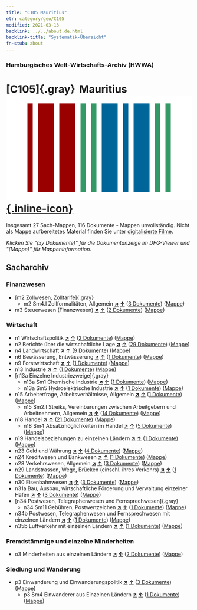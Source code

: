 ```yaml
---
title: "C105 Mauritius"
etr: category/geo/C105
modified: 2021-03-13
backlink: ../../about.de.html
backlink-title: "Systematik-Übersicht"
fn-stub: about
---
```


### Hamburgisches Welt-Wirtschafts-Archiv (HWWA)
# [C105]{.gray}&#8201; Mauritius&#160; [![Wikidata item](/images/Wikidata-logo.svg){.inline-icon}](http://www.wikidata.org/entity/Q1027)




Insgesamt 27 Sach-Mappen, 116 Dokumente - Mappen unvollständig.
Nicht als Mappe aufbereitetes Material finden Sie unter [digitalisierte Filme](/film/h1_sh).

_Klicken Sie "(xy Dokumente)" für die Dokumentanzeige im DFG-Viewer und "(Mappe)" für Mappeninformation._

## Sacharchiv




### Finanzwesen

- [m2 Zollwesen, Zolltarife]{.gray}
  - m2 Sm4.I Zollformalitäten, Allgemein [**&nearr;**](../../../subject/i/144858/about.de.html "Zollformalitäten, Allgemein (in der ganzen Welt)") [**&uarr;**](../../../subject/about.de.html#m2_Sm4.I "Sachsystematik") (<a href="https://pm20.zbw.eu/dfgview/sh/141469,144858" title="über: Mauritius : Zollformalitäten, Allgemein" target="_blank">3 Dokumente</a>) ([Mappe](http://purl.org/pressemappe20/folder/sh/141469,144858))
- m3 Steuerwesen (Finanzwesen) [**&nearr;**](../../../subject/i/144868/about.de.html "Steuerwesen (Finanzwesen) (in der ganzen Welt)") [**&uarr;**](../../../subject/about.de.html#m3 "Sachsystematik") (<a href="https://pm20.zbw.eu/dfgview/sh/141469,144868" title="über: Mauritius : Steuerwesen (Finanzwesen)" target="_blank">2 Dokumente</a>) ([Mappe](http://purl.org/pressemappe20/folder/sh/141469,144868))

### Wirtschaft

- n1 Wirtschaftspolitik [**&nearr;**](../../../subject/i/144931/about.de.html "Wirtschaftspolitik (in der ganzen Welt)") [**&uarr;**](../../../subject/about.de.html#n1 "Sachsystematik") (<a href="https://pm20.zbw.eu/dfgview/sh/141469,144931" title="über: Mauritius : Wirtschaftspolitik" target="_blank">2 Dokumente</a>) ([Mappe](http://purl.org/pressemappe20/folder/sh/141469,144931))
- n2 Berichte über die wirtschaftliche Lage [**&nearr;**](../../../subject/i/144972/about.de.html "Berichte über die wirtschaftliche Lage (in der ganzen Welt)") [**&uarr;**](../../../subject/about.de.html#n2 "Sachsystematik") (<a href="https://pm20.zbw.eu/dfgview/sh/141469,144972" title="über: Mauritius : Berichte über die wirtschaftliche Lage" target="_blank">29 Dokumente</a>) ([Mappe](http://purl.org/pressemappe20/folder/sh/141469,144972))
- n4 Landwirtschaft [**&nearr;**](../../../subject/i/145048/about.de.html "Landwirtschaft (in der ganzen Welt)") [**&uarr;**](../../../subject/about.de.html#n4 "Sachsystematik") (<a href="https://pm20.zbw.eu/dfgview/sh/141469,145048" title="über: Mauritius : Landwirtschaft" target="_blank">9 Dokumente</a>) ([Mappe](http://purl.org/pressemappe20/folder/sh/141469,145048))
- n6 Bewässerung, Entwässerung [**&nearr;**](../../../subject/i/145073/about.de.html "Bewässerung, Entwässerung (in der ganzen Welt)") [**&uarr;**](../../../subject/about.de.html#n6 "Sachsystematik") (<a href="https://pm20.zbw.eu/dfgview/sh/141469,145073" title="über: Mauritius : Bewässerung, Entwässerung" target="_blank">1 Dokumente</a>) ([Mappe](http://purl.org/pressemappe20/folder/sh/141469,145073))
- n9 Forstwirtschaft [**&nearr;**](../../../subject/i/145074/about.de.html "Forstwirtschaft (in der ganzen Welt)") [**&uarr;**](../../../subject/about.de.html#n9 "Sachsystematik") (<a href="https://pm20.zbw.eu/dfgview/sh/141469,145074" title="über: Mauritius : Forstwirtschaft" target="_blank">1 Dokumente</a>) ([Mappe](http://purl.org/pressemappe20/folder/sh/141469,145074))
- n13 Industrie [**&nearr;**](../../../subject/i/145098/about.de.html "Industrie (in der ganzen Welt)") [**&uarr;**](../../../subject/about.de.html#n13 "Sachsystematik") (<a href="https://pm20.zbw.eu/dfgview/sh/141469,145098" title="über: Mauritius : Industrie" target="_blank">1 Dokumente</a>) ([Mappe](http://purl.org/pressemappe20/folder/sh/141469,145098))
- [n13a Einzelne Industriezweige]{.gray}
  - n13a Sm1 Chemische Industrie [**&nearr;**](../../../subject/i/145117/about.de.html "Chemische Industrie (in der ganzen Welt)") [**&uarr;**](../../../subject/about.de.html#n13a_Sm1 "Sachsystematik") (<a href="https://pm20.zbw.eu/dfgview/sh/141469,145117" title="über: Mauritius : Chemische Industrie" target="_blank">1 Dokumente</a>) ([Mappe](http://purl.org/pressemappe20/folder/sh/141469,145117))
  - n13a Sm5 Hydroelektrische Industrie [**&nearr;**](../../../subject/i/145121/about.de.html "Hydroelektrische Industrie (in der ganzen Welt)") [**&uarr;**](../../../subject/about.de.html#n13a_Sm5 "Sachsystematik") (<a href="https://pm20.zbw.eu/dfgview/sh/141469,145121" title="über: Mauritius : Hydroelektrische Industrie" target="_blank">1 Dokumente</a>) ([Mappe](http://purl.org/pressemappe20/folder/sh/141469,145121))
- n15 Arbeiterfrage, Arbeitsverhältnisse, Allgemein [**&nearr;**](../../../subject/i/145155/about.de.html "Arbeiterfrage, Arbeitsverhältnisse, Allgemein (in der ganzen Welt)") [**&uarr;**](../../../subject/about.de.html#n15 "Sachsystematik") (<a href="https://pm20.zbw.eu/dfgview/sh/141469,145155" title="über: Mauritius : Arbeiterfrage, Arbeitsverhältnisse, Allgemein" target="_blank">1 Dokumente</a>) ([Mappe](http://purl.org/pressemappe20/folder/sh/141469,145155))
  - n15 Sm2.I Streiks, Vereinbarungen zwischen Arbeitgebern und Arbeitnehmern, Allgemein [**&nearr;**](../../../subject/i/145159/about.de.html "Streiks, Vereinbarungen zwischen Arbeitgebern und Arbeitnehmern, Allgemein (in der ganzen Welt)") [**&uarr;**](../../../subject/about.de.html#n15_Sm2.I "Sachsystematik") (<a href="https://pm20.zbw.eu/dfgview/sh/141469,145159" title="über: Mauritius : Streiks, Vereinbarungen zwischen Arbeitgebern und Arbeitnehmern, Allgemein" target="_blank">14 Dokumente</a>) ([Mappe](http://purl.org/pressemappe20/folder/sh/141469,145159))
- n18 Handel [**&nearr;**](../../../subject/i/145262/about.de.html "Handel (in der ganzen Welt)") [**&uarr;**](../../../subject/about.de.html#n18 "Sachsystematik") (<a href="https://pm20.zbw.eu/dfgview/sh/141469,145262" title="über: Mauritius : Handel" target="_blank">21 Dokumente</a>) ([Mappe](http://purl.org/pressemappe20/folder/sh/141469,145262))
  - n18 Sm4 Absatzmöglichkeiten im Handel [**&nearr;**](../../../subject/i/145266/about.de.html "Absatzmöglichkeiten im Handel (in der ganzen Welt)") [**&uarr;**](../../../subject/about.de.html#n18_Sm4 "Sachsystematik") (<a href="https://pm20.zbw.eu/dfgview/sh/141469,145266" title="über: Mauritius : Absatzmöglichkeiten im Handel" target="_blank">5 Dokumente</a>) ([Mappe](http://purl.org/pressemappe20/folder/sh/141469,145266))
- n19 Handelsbeziehungen zu einzelnen Ländern [**&nearr;**](../../../subject/i/145289/about.de.html "Handelsbeziehungen zu einzelnen Ländern (in der ganzen Welt)") [**&uarr;**](../../../subject/about.de.html#n19 "Sachsystematik") (<a href="https://pm20.zbw.eu/dfgview/sh/141469,145289" title="über: Mauritius : Handelsbeziehungen zu einzelnen Ländern" target="_blank">1 Dokumente</a>) ([Mappe](http://purl.org/pressemappe20/folder/sh/141469,145289))
- n23 Geld und Währung [**&nearr;**](../../../subject/i/145305/about.de.html "Geld und Währung (in der ganzen Welt)") [**&uarr;**](../../../subject/about.de.html#n23 "Sachsystematik") (<a href="https://pm20.zbw.eu/dfgview/sh/141469,145305" title="über: Mauritius : Geld und Währung" target="_blank">4 Dokumente</a>) ([Mappe](http://purl.org/pressemappe20/folder/sh/141469,145305))
- n24 Kreditwesen und Bankwesen [**&nearr;**](../../../subject/i/145339/about.de.html "Kreditwesen und Bankwesen (in der ganzen Welt)") [**&uarr;**](../../../subject/about.de.html#n24 "Sachsystematik") (<a href="https://pm20.zbw.eu/dfgview/sh/141469,145339" title="über: Mauritius : Kreditwesen und Bankwesen" target="_blank">1 Dokumente</a>) ([Mappe](http://purl.org/pressemappe20/folder/sh/141469,145339))
- n28 Verkehrswesen, Allgemein [**&nearr;**](../../../subject/i/145509/about.de.html "Verkehrswesen, Allgemein (in der ganzen Welt)") [**&uarr;**](../../../subject/about.de.html#n28 "Sachsystematik") (<a href="https://pm20.zbw.eu/dfgview/sh/141469,145509" title="über: Mauritius : Verkehrswesen, Allgemein" target="_blank">3 Dokumente</a>) ([Mappe](http://purl.org/pressemappe20/folder/sh/141469,145509))
- n29 Landstrassen, Wege, Brücken (einschl. ihres Verkehrs) [**&nearr;**](../../../subject/i/145524/about.de.html "Landstrassen, Wege, Brücken (einschl. ihres Verkehrs) (in der ganzen Welt)") [**&uarr;**](../../../subject/about.de.html#n29 "Sachsystematik") (<a href="https://pm20.zbw.eu/dfgview/sh/141469,145524" title="über: Mauritius : Landstrassen, Wege, Brücken (einschl. ihres Verkehrs)" target="_blank">1 Dokumente</a>) ([Mappe](http://purl.org/pressemappe20/folder/sh/141469,145524))
- n30 Eisenbahnwesen [**&nearr;**](../../../subject/i/145531/about.de.html "Eisenbahnwesen (in der ganzen Welt)") [**&uarr;**](../../../subject/about.de.html#n30 "Sachsystematik") (<a href="https://pm20.zbw.eu/dfgview/sh/141469,145531" title="über: Mauritius : Eisenbahnwesen" target="_blank">3 Dokumente</a>) ([Mappe](http://purl.org/pressemappe20/folder/sh/141469,145531))
- n31a Bau, Ausbau, wirtschaftliche Förderung und Verwaltung einzelner Häfen [**&nearr;**](../../../subject/i/145565/about.de.html "Bau, Ausbau, wirtschaftliche Förderung und Verwaltung einzelner Häfen (in der ganzen Welt)") [**&uarr;**](../../../subject/about.de.html#n31a "Sachsystematik") (<a href="https://pm20.zbw.eu/dfgview/sh/141469,145565" title="über: Mauritius : Bau, Ausbau, wirtschaftliche Förderung und Verwaltung einzelner Häfen" target="_blank">3 Dokumente</a>) ([Mappe](http://purl.org/pressemappe20/folder/sh/141469,145565))
- [n34 Postwesen, Telegraphenwesen und Fernsprechwesen]{.gray}
  - n34 Sm11 Gebühren, Postwertzeichen [**&nearr;**](../../../subject/i/145674/about.de.html "Gebühren, Postwertzeichen (in der ganzen Welt)") [**&uarr;**](../../../subject/about.de.html#n34_Sm11 "Sachsystematik") (<a href="https://pm20.zbw.eu/dfgview/sh/141469,145674" title="über: Mauritius : Gebühren, Postwertzeichen" target="_blank">1 Dokumente</a>) ([Mappe](http://purl.org/pressemappe20/folder/sh/141469,145674))
- n34b Postwesen, Telegraphenwesen und Fernsprechwesen mit einzelnen Ländern [**&nearr;**](../../../subject/i/145680/about.de.html "Postwesen, Telegraphenwesen und Fernsprechwesen mit einzelnen Ländern (in der ganzen Welt)") [**&uarr;**](../../../subject/about.de.html#n34b "Sachsystematik") (<a href="https://pm20.zbw.eu/dfgview/sh/141469,145680" title="über: Mauritius : Postwesen, Telegraphenwesen und Fernsprechwesen mit einzelnen Ländern" target="_blank">1 Dokumente</a>) ([Mappe](http://purl.org/pressemappe20/folder/sh/141469,145680))
- n35b Luftverkehr mit einzelnen Ländern [**&nearr;**](../../../subject/i/145706/about.de.html "Luftverkehr mit einzelnen Ländern (in der ganzen Welt)") [**&uarr;**](../../../subject/about.de.html#n35b "Sachsystematik") (<a href="https://pm20.zbw.eu/dfgview/sh/141469,145706" title="über: Mauritius : Luftverkehr mit einzelnen Ländern" target="_blank">1 Dokumente</a>) ([Mappe](http://purl.org/pressemappe20/folder/sh/141469,145706))

### Fremdstämmige und einzelne Minderheiten

- o3 Minderheiten aus einzelnen Ländern [**&nearr;**](../../../subject/i/182220/about.de.html "Minderheiten aus einzelnen Ländern (in der ganzen Welt)") [**&uarr;**](../../../subject/about.de.html#o3 "Sachsystematik") (<a href="https://pm20.zbw.eu/dfgview/sh/141469,182220" title="über: Mauritius : Minderheiten aus einzelnen Ländern" target="_blank">2 Dokumente</a>) ([Mappe](http://purl.org/pressemappe20/folder/sh/141469,182220))

### Siedlung und Wanderung

- p3 Einwanderung und Einwanderungspolitik [**&nearr;**](../../../subject/i/145917/about.de.html "Einwanderung und Einwanderungspolitik (in der ganzen Welt)") [**&uarr;**](../../../subject/about.de.html#p3 "Sachsystematik") (<a href="https://pm20.zbw.eu/dfgview/sh/141469,145917" title="über: Mauritius : Einwanderung und Einwanderungspolitik" target="_blank">3 Dokumente</a>) ([Mappe](http://purl.org/pressemappe20/folder/sh/141469,145917))
  - p3 Sm4 Einwanderer aus Einzelnen Ländern [**&nearr;**](../../../subject/i/182222/about.de.html "Einwanderer aus Einzelnen Ländern (in der ganzen Welt)") [**&uarr;**](../../../subject/about.de.html#p3_Sm4 "Sachsystematik") (<a href="https://pm20.zbw.eu/dfgview/sh/141469,182222" title="über: Mauritius : Einwanderer aus Einzelnen Ländern" target="_blank">1 Dokumente</a>) ([Mappe](http://purl.org/pressemappe20/folder/sh/141469,182222))


